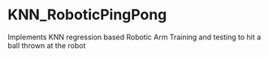 # KNN_RoboticPingPong
Implements KNN regression based Robotic Arm Training and testing to hit a ball thrown at the robot
